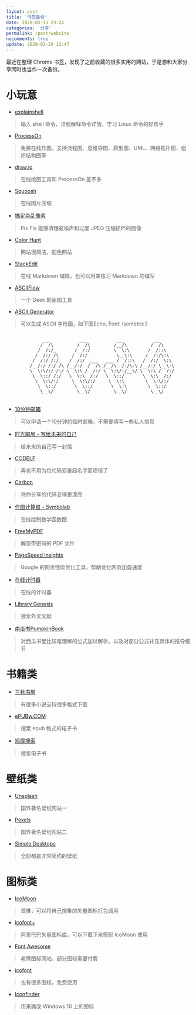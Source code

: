 ```yaml
---
layout: post
title: '书签备份'
date: 2020-02-13 23:24
categories: '分享'
permalink: /post/website
nocomments: true
update: 2020-02-20 12:47
---
```


最近在整理 Chrome 书签，发现了之前收藏的很多实用的网站，于是想和大家分享同时也当作一次备份。

# 小玩意

- <a href='https://www.explainshell.com/' target='_blank'>explainshell<i class="icon-link1"></i></a>
> 输入 shell 命令，详细解释命令详情，学习 Linux 命令的好帮手
- <a href='https://www.processon.com/' target='_blank'>ProcessOn<i class="icon-link1"></i></a>
> 免费在线作图，支持流程图、思维导图、原型图、UML、网络拓扑图、组织结构图等
- <a href='https://www.draw.io/?lang=zh' target='_blank'>draw.io<i class="icon-link1"></i></a>
> 在线绘图工具和 ProcessOn 差不多
- <a href='https://squoosh.app/' target='_blank'>Squoosh<i class="icon-link1"></i></a>
> 在线图片压缩
- <a href='https://zh.pixfix.com/' target='_blank'>搞定杂乱像素<i class="icon-link1"></i></a>
> Pix Fix 能够清理被噪声和过度 JPEG 压缩损坏的图像
- <a href='https://colorhunt.co/' target='_blank'>Color Hunt<i class="icon-link1"></i></a>
> 网站很简洁，配色网站
- <a href='https://stackedit.io/editor' target='_blank'>StackEdit<i class="icon-link1"></i></a>
> 在线 Markdown 编辑，也可以用来练习 Markdown 的编写
- <a href='http://asciiflow.com/' target='_blank'>ASCIIFlow<i class="icon-link1"></i></a>
> 一个 Geek 的画图工具
- <a href='http://www.network-science.de/ascii/' target='_blank'>ASCII Generator<i class="icon-link1"></i></a>
> 可以生成 ASCII 字符画，如下图Echo, Font: isometric3

<pre class='hightlight' id='dis'>
<code>
              ___           ___           ___           ___     
             /  /\         /  /\         /__/\         /  /\    
            /  /:/_       /  /:/         \  \:\       /  /::\   
           /  /:/ /\     /  /:/           \__\:\     /  /:/\:\  
          /  /:/ /:/_   /  /:/  ___   ___ /  /::\   /  /:/  \:\ 
         /__/:/ /:/ /\ /__/:/  /  /\ /__/\  /:/\:\ /__/:/ \__\:\
         \  \:\/:/ /:/ \  \:\ /  /:/ \  \:\/:/__\/ \  \:\ /  /:/
          \  \::/ /:/   \  \:\  /:/   \  \::/       \  \:\  /:/ 
           \  \:\/:/     \  \:\/:/     \  \:\        \  \:\/:/  
            \  \::/       \  \::/       \  \:\        \  \::/   
             \__\/         \__\/         \__\/         \__\/    
</code>
</pre>

<img src='https://myhusky.oss-cn-beijing.aliyuncs.com/Echo/images/website/echo.png' style='display:none' id='echoimg'>

- <a href='http://mail.bccto.me/' target='_blank'>10分钟邮箱<i class="icon-link1"></i></a>
> 可以申请一个10分钟的临时邮箱，不需要填写一些私人信息
- <a href='https://www.hi2future.com/' target='_blank'>时光邮局 - 写给未来的自己<i class="icon-link1"></i></a>
> 给未来的自己写一封信
- <a href='https://unbug.github.io/codelf/' target='_blank'>CODELF<i class="icon-link1"></i></a>
> 再也不用为给代码变量起名字而烦恼了
- <a href='https://carbon.now.sh/' target='_blank'>Carbon<i class="icon-link1"></i></a>
> 将你分享的代码变得更漂亮
- <a href='https://zs.symbolab.com/graphing-calculator' target='_blank'>作图计算器 - Symbolab<i class="icon-link1"></i></a>
> 在线绘制数学函数图
- <a href='http://freemypdf.com/' target='_blank'>FreeMyPDF<i class="icon-link1"></i></a>
> 解锁带密码的 PDF 文件
- <a href='https://developers.google.com/speed/pagespeed/insights/' target='_blank'>PageSpeed Insights<i class="icon-link1"></i></a>
> Google 的网页性能优化工具，帮助优化网页加载速度
- <a href='http://naozhong.net.cn/jishiqi/' target='_blank'>在线计时器<i class="icon-link1"></i></a>
> 在线的计时器
- <a href='http://gen.lib.rus.ec/' target='_blank'>Library Genesis<i class="icon-link1"></i></a>
> 搜索外文文献
- <a href='https://datawhalechina.github.io/pumpkin-book/#/' target='_blank'>南瓜书PumpkinBook<i class="icon-link1"></i></a>
> 对西瓜书里比较难理解的公式加以解析，以及对部分公式补充具体的推导细节

# 书籍类

- <a href='https://www.d4j.cn/' target='_blank'>三秋书屋<i class="icon-link1"></i></a>
> 有很多小说支持很多格式下载
- <a href='https://epubw.com/' target='_blank'>ePUBw.COM<i class="icon-link1"></i></a>
> 搜索 epub 格式的电子书
- <a href='https://www.jiumodiary.com/' target='_blank'>鸠摩搜索<i class="icon-link1"></i></a>
> 搜索电子书

# 壁纸类

- <a href='https://unsplash.com/' target='_blank'>Unsplash<i class="icon-link1"></i></a>
> 国外著名壁纸网站一
- <a href='https://www.pexels.com/' target='_blank'>Pexels<i class="icon-link1"></i></a>
> 国外著名壁纸网站二
- <a href='http://simpledesktops.com/' target='_blank'>Simple Desktops<i class="icon-link1"></i></a>
> 全部都是非常简约的壁纸

# 图标类

- <a href='https://icomoon.io/#home' target='_blank'>IcoMoon<i class="icon-link1"></i></a>
> 首推，可以将自己搜集的矢量图标打包调用
- <a href='https://www.iconfont.cn/' target='_blank'>icofont+<i class="icon-link1"></i></a>
> 阿里巴巴矢量图标库，可以下载下来搭配 IcoMoon 使用
- <a href='https://fontawesome.com/icons?d=gallery' target='_blank'>Font Awesome<i class="icon-link1"></i></a>
> 老牌图标网站，部分图标需要付费
- <a href='https://icofont.com/examples' target='_blank'>icofont<i class="icon-link1"></i></a>
> 也有很多图标，免费使用
- <a href='https://www.iconfinder.com/' target='_blank'>Iconfinder<i class="icon-link1"></i></a>
> 用来魔改 Windows 10 上的图标


<script>
function detectmob() { 
 if( navigator.userAgent.match(/Android/i)
 || navigator.userAgent.match(/webOS/i)
 || navigator.userAgent.match(/iPhone/i)
 || navigator.userAgent.match(/iPad/i)
 || navigator.userAgent.match(/iPod/i)
 || navigator.userAgent.match(/BlackBerry/i)
 || navigator.userAgent.match(/Windows Phone/i)
 ){
    return true;
  }
 else {
    return false;
  }
}

if(detectmob()){
     document.getElementById("echoimg").style.display="block";
     document.getElementById("dis").style.display="none";
}
</script>